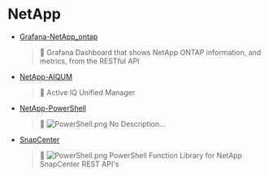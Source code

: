 # NetApp
- [Grafana-NetApp_ontap](<https://github.com/Thamielis/Grafana-NetApp_ontap>)
	> :memo: Grafana Dashboard that shows NetApp ONTAP information, and metrics, from the RESTful API  
- [NetApp-AIQUM](<https://github.com/Thamielis/NetApp-AIQUM>)
	> :memo: Active IQ Unified Manager 
- [NetApp-PowerShell](<https://github.com/Thamielis/NetApp-PowerShell>)
	> :memo: ![PowerShell.png](../images/PowerShell.png) No Description... 
- [SnapCenter](<https://github.com/Thamielis/SnapCenter>)
	> :memo: ![PowerShell.png](../images/PowerShell.png) PowerShell Function Library for NetApp SnapCenter REST API's 

